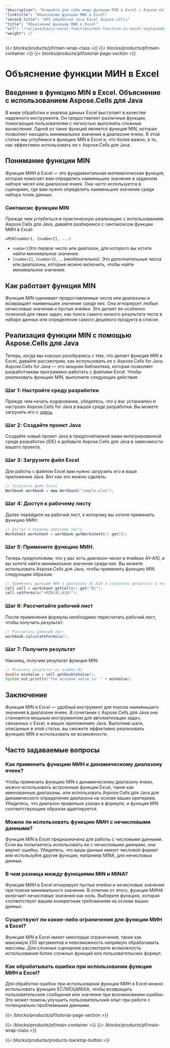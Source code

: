 ```yaml
---
"description": "Откройте для себя мощь функции MIN в Excel с Aspose.Cells для Java. Научитесь находить минимальные значения без усилий."
"linktitle": "Объяснение функции МИН в Excel"
"second_title": "API обработки Java Excel Aspose.Cells"
"title": "Объяснение функции МИН в Excel"
"url": "/ru/java/basic-excel-functions/min-function-in-excel-explained/"
"weight": 17
---
```


{{< blocks/products/pf/main-wrap-class >}}
{{< blocks/products/pf/main-container >}}
{{< blocks/products/pf/tutorial-page-section >}}

# Объяснение функции МИН в Excel


## Введение в функцию MIN в Excel. Объяснение с использованием Aspose.Cells для Java

В мире обработки и анализа данных Excel выступает в качестве надежного инструмента. Он предоставляет различные функции, помогающие пользователям с легкостью выполнять сложные вычисления. Одной из таких функций является функция MIN, которая позволяет находить минимальное значение в диапазоне ячеек. В этой статье мы углубимся в функцию MIN в Excel и, что более важно, в то, как эффективно использовать ее с Aspose.Cells для Java.

## Понимание функции MIN

Функция МИН в Excel — это фундаментальная математическая функция, которая помогает вам определить наименьшее значение в заданном наборе чисел или диапазоне ячеек. Она часто используется в сценариях, где вам нужно определить наименьшее значение среди набора точек данных.

### Синтаксис функции MIN

Прежде чем углубиться в практическую реализацию с использованием Aspose.Cells для Java, давайте разберемся с синтаксисом функции МИН в Excel:

```
=MIN(number1, [number2], ...)
```

- `number1`Это первое число или диапазон, для которого вы хотите найти минимальное значение.
- `[number2]`, `[number3]`, ... (необязательно): Это дополнительные числа или диапазоны, которые можно включить, чтобы найти минимальное значение.

## Как работает функция MIN

Функция MIN оценивает предоставленные числа или диапазоны и возвращает наименьшее значение среди них. Она игнорирует любые нечисловые значения и пустые ячейки. Это делает ее особенно полезной для таких задач, как поиск самого низкого результата теста в наборе данных или определение самого дешевого продукта в списке.

## Реализация функции MIN с помощью Aspose.Cells для Java

Теперь, когда мы хорошо разобрались с тем, что делает функция MIN в Excel, давайте рассмотрим, как использовать ее с Aspose.Cells for Java. Aspose.Cells for Java — это мощная библиотека, которая позволяет разработчикам программно работать с файлами Excel. Чтобы реализовать функцию MIN, выполните следующие действия:

### Шаг 1: Настройте среду разработки

Прежде чем начать кодирование, убедитесь, что у вас установлен и настроен Aspose.Cells for Java в вашей среде разработки. Вы можете загрузить его с [здесь](https://releases.aspose.com/cells/java/).

### Шаг 2: Создайте проект Java

Создайте новый проект Java в предпочитаемой вами интегрированной среде разработки (IDE) и добавьте Aspose.Cells для Java в зависимости вашего проекта.

### Шаг 3: Загрузите файл Excel

Для работы с файлом Excel вам нужно загрузить его в ваше приложение Java. Вот как это можно сделать:

```java
// Загрузите файл Excel
Workbook workbook = new Workbook("sample.xlsx");
```

### Шаг 4: Доступ к рабочему листу

Далее перейдите на рабочий лист, к которому вы хотите применить функцию МИН:

```java
// Доступ к первому рабочему листу
Worksheet worksheet = workbook.getWorksheets().get(0);
```

### Шаг 5: Примените функцию МИН.

Теперь предположим, что у вас есть диапазон чисел в ячейках A1–A10, и вы хотите найти минимальное значение среди них. Вы можете использовать Aspose.Cells для Java, чтобы применить функцию MIN следующим образом:

```java
// Применить функцию МИН к диапазону A1:A10 и сохранить результат в ячейке B1.
Cell cell = worksheet.getCells().get("B1");
cell.setFormula("=MIN(A1:A10)");
```

### Шаг 6: Рассчитайте рабочий лист

После применения формулы необходимо пересчитать рабочий лист, чтобы получить результат:

```java
// Рассчитать рабочий лист
workbook.calculateFormula();
```

### Шаг 7: Получите результат

Наконец, получим результат функции MIN:

```java
// Получить результат из ячейки B1
double minValue = cell.getDoubleValue();
System.out.println("The minimum value is: " + minValue);
```

## Заключение

Функция MIN в Excel — удобный инструмент для поиска наименьшего значения в диапазоне ячеек. В сочетании с Aspose.Cells для Java она становится мощным инструментом для автоматизации задач, связанных с Excel, в ваших приложениях Java. Выполнив шаги, описанные в этой статье, вы сможете эффективно реализовать функцию MIN и использовать ее возможности.

## Часто задаваемые вопросы

### Как применить функцию МИН к динамическому диапазону ячеек?

Чтобы применить функцию MIN к динамическому диапазону ячеек, можно использовать встроенные функции Excel, такие как именованные диапазоны, или использовать Aspose.Cells для Java для динамического определения диапазона на основе ваших критериев. Убедитесь, что диапазон правильно указан в формуле, и функция MIN соответствующим образом адаптируется.

### Можно ли использовать функцию МИН с нечисловыми данными?

Функция MIN в Excel предназначена для работы с числовыми данными. Если вы попытаетесь использовать ее с нечисловыми данными, она вернет ошибку. Убедитесь, что ваши данные имеют числовой формат или используйте другие функции, например MINA, для нечисловых данных.

### В чем разница между функциями MIN и MINA?

Функция МИН в Excel игнорирует пустые ячейки и нечисловые значения при поиске минимального значения. В отличие от этого, функция МИНА включает нечисловые значения как ноль. Выберите функцию, которая соответствует вашим конкретным требованиям на основе ваших данных.

### Существуют ли какие-либо ограничения для функции МИН в Excel?

Функция MIN в Excel имеет некоторые ограничения, такие как максимум 255 аргументов и невозможность напрямую обрабатывать массивы. Для сложных сценариев рассмотрите возможность использования более сложных функций или пользовательских формул.

### Как обрабатывать ошибки при использовании функции МИН в Excel?

Для обработки ошибок при использовании функции МИН в Excel можно использовать функцию ЕСЛИОШИБКА, чтобы возвращать пользовательское сообщение или значение при возникновении ошибки. Это может помочь улучшить пользовательский опыт при работе с потенциально проблемными данными.

{{< /blocks/products/pf/tutorial-page-section >}}

{{< /blocks/products/pf/main-container >}}
{{< /blocks/products/pf/main-wrap-class >}}

{{< blocks/products/products-backtop-button >}}